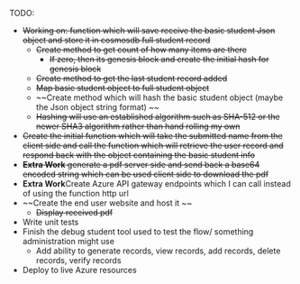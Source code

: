 TODO: 

- ~~Working on: function which will save receive the basic student Json object and store it in cosmosdb full student record~~
    - ~~Create method to get count of how many items are there~~
        - ~~If zero, then its genesis block and create the initial hash for genesis block~~
    - ~~Create method to get the last student record added~~
    - ~~Map basic student object to full student object~~
    - ~~Create method which will hash the basic student object (maybe the Json object string format) ~~
    - ~~Hashing will use an established algorithm such as SHA-512 or the newer SHA3 algorithm rather than hand rolling my own~~
- ~~Create the initial function which will take the submitted name from the client side and call the function which will retrieve the user record and respond back with the object containing the basic student info~~
- ~~**Extra Work** generate a pdf server side and send back a base64 encoded string which can be used client side to download the pdf~~
- **Extra Work**Create Azure API gateway endpoints which I can call instead of using the function http url
- ~~Create the end user website and host it ~~
    - ~~Display received pdf~~
- Write unit tests
- Finish the debug student tool used to test the flow/ something administration might use
  - Add ability to generate records, view records, add records, delete records, verify records
- Deploy to live Azure resources
